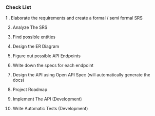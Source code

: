 ### Check List 
 
 1 . Elaborate the requirements and create a formal / semi formal SRS

 2. Analyze The SRS

 3. Find possible entities

 4. Design the ER Diagram

 5. Figure out possible API Endpoints
 
 7. Write down the specs for each endpoint
 
 9. Design the API using Open API Spec (will automatically generate the docs)
 
 11. Project Roadmap
 
 13. Implement The API (Development)
 
 15. Write Automatic Tests (Development)
 







